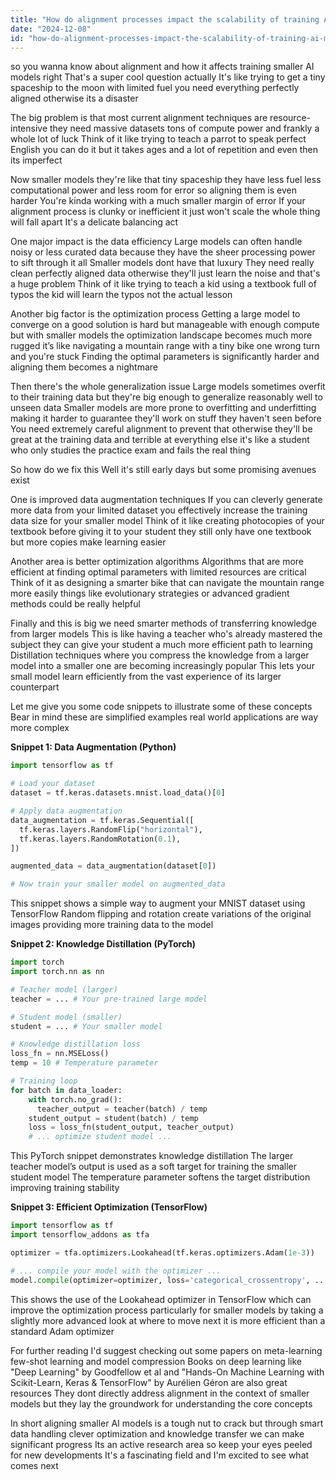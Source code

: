 ```yaml
---
title: "How do alignment processes impact the scalability of training AI models with fewer parameters?"
date: "2024-12-08"
id: "how-do-alignment-processes-impact-the-scalability-of-training-ai-models-with-fewer-parameters"
---
```


 so you wanna know about alignment and how it affects training smaller AI models right  That's a super cool question actually  It's like trying to get a tiny spaceship to the moon with limited fuel  you need everything perfectly aligned  otherwise its a disaster

The big problem is that most current alignment techniques are resource-intensive they need massive datasets tons of compute power and frankly a whole lot of luck  Think of it like trying to teach a parrot to speak perfect English  you can do it but it takes ages and a lot of repetition  and even then  its imperfect

Now smaller models  they're like that tiny spaceship  they have less fuel less computational power and less room for error  so aligning them is even harder  You're kinda working with a much smaller margin of error  If your alignment process is clunky or inefficient  it just won't scale  the whole thing will fall apart  It's a delicate balancing act

One major impact is the data efficiency  Large models can often handle noisy or less curated data because they have the sheer processing power to sift through it all  Smaller models dont have that luxury  They need really clean perfectly aligned data  otherwise they'll just learn the noise  and that's a huge problem  Think of it like trying to teach a kid using a textbook full of typos  the kid will learn the typos  not the actual lesson

Another big factor is the optimization process  Getting a large model to converge on a good solution is hard but manageable with enough compute  but with smaller models  the optimization landscape becomes much more rugged  it’s like navigating a mountain range with a tiny bike  one wrong turn and you're stuck  Finding the optimal parameters is significantly harder  and aligning them becomes a nightmare

Then there's the whole generalization issue  Large models sometimes overfit to their training data  but they're big enough to generalize reasonably well to unseen data  Smaller models are more prone to overfitting and underfitting making it harder to guarantee they'll work on stuff they haven't seen before  You need extremely careful alignment to prevent that  otherwise they'll be great at the training data and terrible at everything else  it's like a student who only studies the practice exam and fails the real thing

So how do we fix this  Well  it's still early days but some promising avenues exist

One is improved data augmentation techniques  If you can cleverly generate more data from your limited dataset  you effectively increase the training data size for your smaller model  Think of it like creating photocopies of your textbook before giving it to your student they still only have one textbook  but more copies make learning easier

Another area is better optimization algorithms  Algorithms that are more efficient at finding optimal parameters with limited resources are critical  Think of it as designing a smarter bike that can navigate the mountain range more easily  things like evolutionary strategies or advanced gradient methods could be really helpful

Finally and this is big  we need smarter methods of transferring knowledge from larger models  This is like having a teacher who's already mastered the subject  they can give your student a much more efficient path to learning  Distillation techniques  where you compress the knowledge from a larger model into a smaller one  are becoming increasingly popular  This lets your small model learn efficiently from the vast experience of its larger counterpart


Let me give you some code snippets to illustrate some of these concepts  Bear in mind these are simplified examples  real world applications are way more complex  

**Snippet 1: Data Augmentation (Python)**

```python
import tensorflow as tf

# Load your dataset
dataset = tf.keras.datasets.mnist.load_data()[0]

# Apply data augmentation
data_augmentation = tf.keras.Sequential([
  tf.keras.layers.RandomFlip("horizontal"),
  tf.keras.layers.RandomRotation(0.1),
])

augmented_data = data_augmentation(dataset[0])

# Now train your smaller model on augmented_data
```

This snippet shows a simple way to augment your MNIST dataset using TensorFlow  Random flipping and rotation create variations of the original images  providing more training data to the model


**Snippet 2: Knowledge Distillation (PyTorch)**

```python
import torch
import torch.nn as nn

# Teacher model (larger)
teacher = ... # Your pre-trained large model

# Student model (smaller)
student = ... # Your smaller model

# Knowledge distillation loss
loss_fn = nn.MSELoss()
temp = 10 # Temperature parameter

# Training loop
for batch in data_loader:
    with torch.no_grad():
      teacher_output = teacher(batch) / temp
    student_output = student(batch) / temp
    loss = loss_fn(student_output, teacher_output)
    # ... optimize student model ...
```

This PyTorch snippet demonstrates knowledge distillation  The larger teacher model’s output is used as a soft target for training the smaller student model  The temperature parameter softens the target distribution improving training stability


**Snippet 3: Efficient Optimization (TensorFlow)**

```python
import tensorflow as tf
import tensorflow_addons as tfa

optimizer = tfa.optimizers.Lookahead(tf.keras.optimizers.Adam(1e-3))

# ... compile your model with the optimizer ...
model.compile(optimizer=optimizer, loss='categorical_crossentropy', ...)
```

This shows the use of the Lookahead optimizer in TensorFlow  which can improve the optimization process particularly for smaller models by taking a slightly more advanced look at where to move next  it is more efficient than a standard Adam optimizer

For further reading  I'd suggest checking out some papers on meta-learning few-shot learning and model compression  Books on deep learning like "Deep Learning" by Goodfellow et al  and  "Hands-On Machine Learning with Scikit-Learn, Keras & TensorFlow" by Aurélien Géron are also great resources  They dont directly address alignment in the context of smaller models but they lay the groundwork for understanding the core concepts


In short  aligning smaller AI models is a tough nut to crack but through smart data handling clever optimization  and knowledge transfer  we can make significant progress  Its an active research area  so keep your eyes peeled for new developments  It's a fascinating field  and I'm excited to see what comes next
